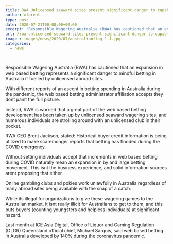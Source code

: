 ```yaml
---
title: RWA Unlicensed seaward sites present significant danger to capable betting in Australia
author: xforeal 
type: post
date: 2020-07-21T00:00:00+00:00
excerpt: 'Responsible Wagering Australia (RWA) has cautioned that an expansion in web based betting represents a significant danger to mindful betting in Australia if fuelled by unlicensed abroad websites '
url: /rwa-unlicensed-seaward-sites-present-significant-danger-to-capable-betting-in-australia/
image : images/news/2020/07/australianflag-1-1.jpg
categories:
  - news

---
```

Responsible Wagering Australia (RWA) has cautioned that an expansion in web based betting represents a significant danger to mindful betting in Australia if fuelled by unlicensed abroad sites. 

With different reports of an ascent in betting spending in Australia during the pandemic, the web based betting administrator affiliation accepts they dont paint the full picture. 

Instead, RWA is worried that a great part of the web based betting development has been taken up by unlicensed seaward wagering sites, and numerous individuals are strolling around with an unlicensed club in their pocket. 

RWA CEO Brent Jackson, stated: Historical buyer credit information is being utilized to make scaremonger reports that betting has flooded during the COVID emergency. 

Without setting individuals accept that increments in web based betting during COVID naturally mean an expansion in by and large betting movement. This isnt the business experience, and solid information sources arent proposing that either. 

Online gambling clubs and pokies work unlawfully in Australia regardless of many abroad sites being available with the snap of a catch. 

While its illegal for organizations to give these wagering games to the Australian market, it isnt really illicit for Australians to get to them, and this puts buyers (counting youngsters and helpless individuals) at significant hazard. 

Last month at ICE Asia Digital, Office of Liquor and Gaming Regulation (OLGR) Queensland official chief, Michael Sarquis, said web based betting in Australia developed by 140&percnt; during the coronavirus pandemic.